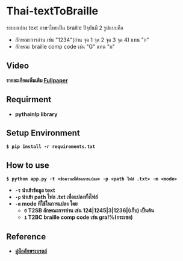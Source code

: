 # Thai-textToBraille
ระบบแปลง text ภาษาไทยเป็น braille ปัจุบันมี 2 รูปแบบคือ
* ลักษณะการอ่าน เช่น "1234"(อ่าน จุด 1 จุด 2 จุด 3 จุด 4) แทน "ก"
* ลักษณะ braille comp code เช่น "G"  แทน "ก" <b>


## Video
รายละเอียดเพิ่มเติม [Fullpaper](https://drive.google.com/file/d/1iigT8oj_bSI5u6O4JsVlRwSub1pmlDol/view?usp=sharing)


## Requirment
- pythainlp library

## Setup Environment
```shell
$ pip install -r requirements.txt
```

## How to use
```shell
$ python app.py -t <ข้อความที่ต้องการแปลง> -p <path ไฟล์ .txt> -m <mode>
```
* `-t` นำเข้าข้อมูล text
* `-p` นำเข้า path ไฟล .txt เพื่อแปลงทั้งไฟล์
* `-m` mode ที่ใช้ในการแปลง โดย 
  * `0` T2SB ลักษณะการอ่าน เช่น 124|1245|3|1236|(เก็บ) เป็นต้น
  * `1` T2BC braille comp code เช่น gra!%(กระเซอ)


## Reference
* [คู่มืออักษรเบรลล์](https://drive.google.com/drive/folders/1Q94Doe6sNTrUHup1C3LJ5LcGxhdIS1mj?usp=sharing)
